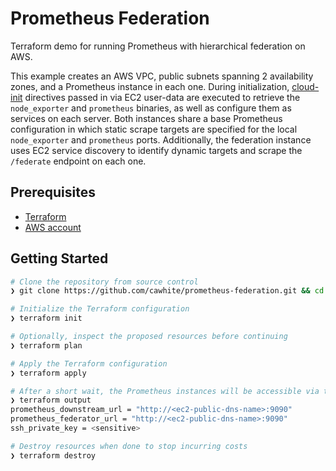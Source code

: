 # Prometheus Federation

Terraform demo for running Prometheus with hierarchical federation on AWS.

This example creates an AWS VPC, public subnets spanning 2 availability zones, and a Prometheus instance in each one. During initialization, [cloud-init](https://cloudinit.readthedocs.io/en/latest/) directives passed in via EC2 user-data are executed to retrieve the `node_exporter` and `prometheus` binaries, as well as configure them as services on each server. Both instances share a base Prometheus configuration in which static scrape targets are specified for the local `node_exporter` and `prometheus` ports. Additionally, the federation instance uses EC2 service discovery to identify dynamic targets and scrape the `/federate` endpoint on each one.

## Prerequisites
- [Terraform](https://developer.hashicorp.com/terraform/downloads)
- [AWS account](https://aws.amazon.com/free/)

## Getting Started

```bash
# Clone the repository from source control
❯ git clone https://github.com/cawhite/prometheus-federation.git && cd prometheus-federation

# Initialize the Terraform configuration 
❯ terraform init

# Optionally, inspect the proposed resources before continuing
❯ terraform plan 

# Apply the Terraform configuration 
❯ terraform apply 

# After a short wait, the Prometheus instances will be accessible via the URLs in Terraform outputs. A private key is also exported to troubleshoot an installation via SSH.
❯ terraform output
prometheus_downstream_url = "http://<ec2-public-dns-name>:9090"
prometheus_federator_url = "http://<ec2-public-dns-name>:9090"
ssh_private_key = <sensitive>

# Destroy resources when done to stop incurring costs
❯ terraform destroy
